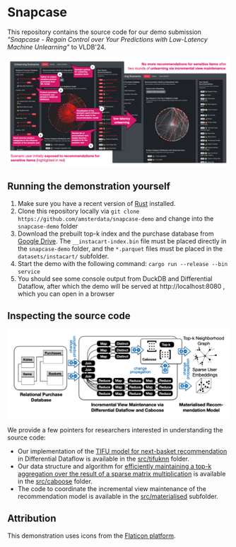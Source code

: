 # Snapcase

This repository contains the source code for our demo submission _"Snapcase - Regain Control over Your Predictions with Low-Latency Machine Unlearning"_ to VLDB'24.

![Demonstration interface](demo.png)

## Running the demonstration yourself

  1. Make sure you have a recent version of [Rust](https://www.rust-lang.org/tools/install) installed.
  2. Clone this repository locally via `git clone https://github.com/amsterdata/snapcase-demo` and change into the `snapcase-demo` folder
  3. Download the prebuilt top-k index and the purchase database from [Google Drive](https://drive.google.com/drive/folders/1JCpR5RIfgmtUaxTMzkdVjfSODx41t3FF?usp=sharing). The `__instacart-index.bin` file 
must be placed directly in the `snapcase-demo` folder, and the `*.parquet` files must be placed in the `datasets/instacart/` subfolder.
  4. Start the demo with the following command: `cargo run --release --bin service`
  5. You should see some console output from DuckDB and Differential Dataflow, after which the demo will be served at http://localhost:8080 , which you can open in a browser

## Inspecting the source code

![System overview](system.png)

We provide a few pointers for researchers interested in understanding the source code:

 * Our implementation of the [TIFU model for next-basket recommendation](https://arxiv.org/abs/2006.00556) in Differential Dataflow is available in the [src/tifuknn](src/tifuknn) folder.
 * Our data structure and algorithm for [efficiently maintaining a top-k aggregation over the result of a sparse matrix multiplication](https://dl.acm.org/doi/abs/10.1145/3539618.3591989) is available in the [src/caboose](src/caboose) folder.
 * The code to coordinate the incremental view maintenance of the recommendation model is available in the [src/materialised](src/materialised) subfolder.

## Attribution

This demonstration uses icons from the [Flaticon platform](https://www.flaticon.com/).

